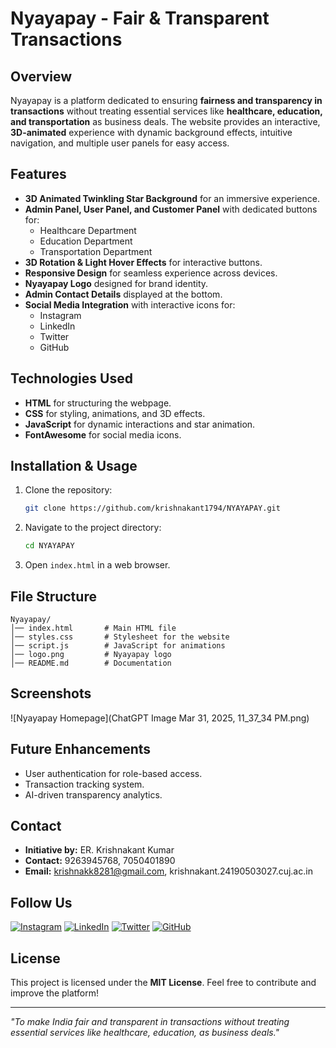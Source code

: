 # Nyayapay - Fair & Transparent Transactions

## Overview
Nyayapay is a platform dedicated to ensuring **fairness and transparency in transactions** without treating essential services like **healthcare, education, and transportation** as business deals. The website provides an interactive, **3D-animated** experience with dynamic background effects, intuitive navigation, and multiple user panels for easy access.

## Features
- **3D Animated Twinkling Star Background** for an immersive experience.
- **Admin Panel, User Panel, and Customer Panel** with dedicated buttons for:
  - Healthcare Department
  - Education Department
  - Transportation Department
- **3D Rotation & Light Hover Effects** for interactive buttons.
- **Responsive Design** for seamless experience across devices.
- **Nyayapay Logo** designed for brand identity.
- **Admin Contact Details** displayed at the bottom.
- **Social Media Integration** with interactive icons for:
  - Instagram
  - LinkedIn
  - Twitter
  - GitHub

## Technologies Used
- **HTML** for structuring the webpage.
- **CSS** for styling, animations, and 3D effects.
- **JavaScript** for dynamic interactions and star animation.
- **FontAwesome** for social media icons.

## Installation & Usage
1. Clone the repository:
   ```sh
   git clone https://github.com/krishnakant1794/NYAYAPAY.git
   ```
2. Navigate to the project directory:
   ```sh
   cd NYAYAPAY
   ```
3. Open `index.html` in a web browser.

## File Structure
```
Nyayapay/
│── index.html       # Main HTML file
│── styles.css       # Stylesheet for the website
│── script.js        # JavaScript for animations
│── logo.png         # Nyayapay logo
│── README.md        # Documentation
```

## Screenshots
![Nyayapay Homepage](ChatGPT Image Mar 31, 2025, 11_37_34 PM.png)

## Future Enhancements
- User authentication for role-based access.
- Transaction tracking system.
- AI-driven transparency analytics.

## Contact
- **Initiative by:** ER. Krishnakant Kumar
- **Contact:** 9263945768, 7050401890
- **Email:** krishnakk8281@gmail.com, krishnakant.24190503027.cuj.ac.in

## Follow Us
[![Instagram](https://img.shields.io/badge/Instagram-%23E4405F.svg?style=for-the-badge&logo=instagram&logoColor=white)](https://instagram.com/yourprofile)
[![LinkedIn](https://img.shields.io/badge/LinkedIn-%230077B5.svg?style=for-the-badge&logo=linkedin&logoColor=white)](https://linkedin.com/in/yourprofile)
[![Twitter](https://img.shields.io/badge/Twitter-%231DA1F2.svg?style=for-the-badge&logo=twitter&logoColor=white)](https://twitter.com/yourprofile)
[![GitHub](https://img.shields.io/badge/GitHub-%23121011.svg?style=for-the-badge&logo=github&logoColor=white)](https://github.com/yourprofile)

## License
This project is licensed under the **MIT License**. Feel free to contribute and improve the platform!

---

*"To make India fair and transparent in transactions without treating essential services like healthcare, education, as business deals."*
